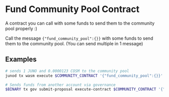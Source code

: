 # Fund Community Pool Contract

A contract you can call with some funds to send them to the community pool properly :)

Call the message `{"fund_community_pool":{}}` with some funds to send them to the community pool. (You can send multiple in 1 message)


## Examples

```bash
# sends 1 JUNO and 0.0000123 COSM to the community pool
junod tx wasm execute $COMMUNITY_CONTRACT '{"fund_community_pool":{}}' --amount="1000000ujuno,123ucosm" $JUNOD_COMMAND_ARGS

# Sends funds from another account via governance
$BINARY tx gov submit-proposal execute-contract $COMMUNITY_CONTRACT '{"fund_community_pool":{}}' --amount 5000000ujuno --run-as $KEY_ADDR --title "Community Pool prop" --description="yuh" $TX_FLAGS --from <key> --deposit 10000000ujuno
```
